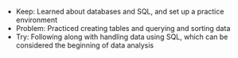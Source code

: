 - Keep: Learned about databases and SQL, and set up a practice environment
- Problem: Practiced creating tables and querying and sorting data
- Try: Following along with handling data using SQL, which can be considered the beginning of data analysis
